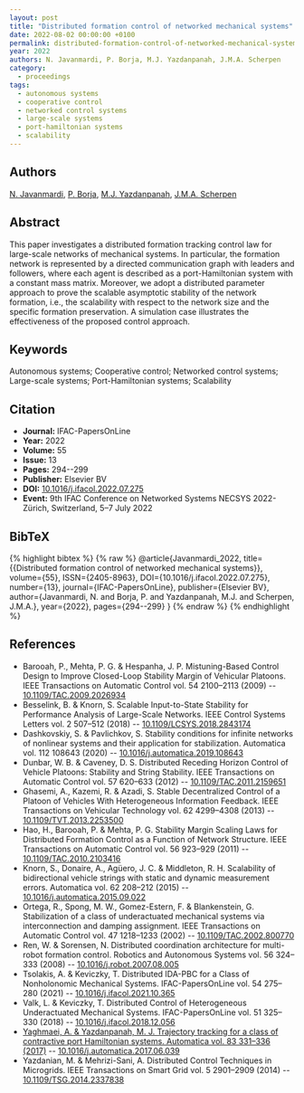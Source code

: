 ```yaml
---
layout: post
title: "Distributed formation control of networked mechanical systems"
date: 2022-08-02 00:00:00 +0100
permalink: distributed-formation-control-of-networked-mechanical-systems
year: 2022
authors: N. Javanmardi, P. Borja, M.J. Yazdanpanah, J.M.A. Scherpen
category:
  - proceedings
tags:
  - autonomous systems
  - cooperative control
  - networked control systems
  - large-scale systems
  - port-hamiltonian systems
  - scalability
---
```

 
## Authors
[N. Javanmardi](authors/najmeh_javanmardi), [P. Borja](authors/luis_pablo_borja), [M.J. Yazdanpanah](authors/mohammad_javad_yazdanpanah), [J.M.A. Scherpen](authors/jacquelien_m_a_scherpen)
 
## Abstract
This paper investigates a distributed formation tracking control law for large-scale networks of mechanical systems. In particular, the formation network is represented by a directed communication graph with leaders and followers, where each agent is described as a port-Hamiltonian system with a constant mass matrix. Moreover, we adopt a distributed parameter approach to prove the scalable asymptotic stability of the network formation, i.e., the scalability with respect to the network size and the specific formation preservation. A simulation case illustrates the effectiveness of the proposed control approach.
 
## Keywords
Autonomous systems; Cooperative control; Networked control systems; Large-scale systems; Port-Hamiltonian systems; Scalability
 
## Citation
- **Journal:** IFAC-PapersOnLine
- **Year:** 2022
- **Volume:** 55
- **Issue:** 13
- **Pages:** 294--299
- **Publisher:** Elsevier BV
- **DOI:** [10.1016/j.ifacol.2022.07.275](https://doi.org/10.1016/j.ifacol.2022.07.275)
- **Event:** 9th IFAC Conference on Networked Systems NECSYS 2022- Zürich, Switzerland, 5–7 July 2022
 
## BibTeX
{% highlight bibtex %}
{% raw %}
@article{Javanmardi_2022,
  title={{Distributed formation control of networked mechanical systems}},
  volume={55},
  ISSN={2405-8963},
  DOI={10.1016/j.ifacol.2022.07.275},
  number={13},
  journal={IFAC-PapersOnLine},
  publisher={Elsevier BV},
  author={Javanmardi, N. and Borja, P. and Yazdanpanah, M.J. and Scherpen, J.M.A.},
  year={2022},
  pages={294--299}
}
{% endraw %}
{% endhighlight %}
 
## References
- Barooah, P., Mehta, P. G. & Hespanha, J. P. Mistuning-Based Control Design to Improve Closed-Loop Stability Margin of Vehicular Platoons. IEEE Transactions on Automatic Control vol. 54 2100–2113 (2009) -- [10.1109/TAC.2009.2026934](https://doi.org/10.1109/TAC.2009.2026934)
- Besselink, B. & Knorn, S. Scalable Input-to-State Stability for Performance Analysis of Large-Scale Networks. IEEE Control Systems Letters vol. 2 507–512 (2018) -- [10.1109/LCSYS.2018.2843174](https://doi.org/10.1109/LCSYS.2018.2843174)
- Dashkovskiy, S. & Pavlichkov, S. Stability conditions for infinite networks of nonlinear systems and their application for stabilization. Automatica vol. 112 108643 (2020) -- [10.1016/j.automatica.2019.108643](https://doi.org/10.1016/j.automatica.2019.108643)
- Dunbar, W. B. & Caveney, D. S. Distributed Receding Horizon Control of Vehicle Platoons: Stability and String Stability. IEEE Transactions on Automatic Control vol. 57 620–633 (2012) -- [10.1109/TAC.2011.2159651](https://doi.org/10.1109/TAC.2011.2159651)
- Ghasemi, A., Kazemi, R. & Azadi, S. Stable Decentralized Control of a Platoon of Vehicles With Heterogeneous Information Feedback. IEEE Transactions on Vehicular Technology vol. 62 4299–4308 (2013) -- [10.1109/TVT.2013.2253500](https://doi.org/10.1109/TVT.2013.2253500)
- Hao, H., Barooah, P. & Mehta, P. G. Stability Margin Scaling Laws for Distributed Formation Control as a Function of Network Structure. IEEE Transactions on Automatic Control vol. 56 923–929 (2011) -- [10.1109/TAC.2010.2103416](https://doi.org/10.1109/TAC.2010.2103416)
- Knorn, S., Donaire, A., Agüero, J. C. & Middleton, R. H. Scalability of bidirectional vehicle strings with static and dynamic measurement errors. Automatica vol. 62 208–212 (2015) -- [10.1016/j.automatica.2015.09.022](https://doi.org/10.1016/j.automatica.2015.09.022)
- Ortega, R., Spong, M. W., Gomez-Estern, F. & Blankenstein, G. Stabilization of a class of underactuated mechanical systems via interconnection and damping assignment. IEEE Transactions on Automatic Control vol. 47 1218–1233 (2002) -- [10.1109/TAC.2002.800770](https://doi.org/10.1109/TAC.2002.800770)
- Ren, W. & Sorensen, N. Distributed coordination architecture for multi-robot formation control. Robotics and Autonomous Systems vol. 56 324–333 (2008) -- [10.1016/j.robot.2007.08.005](https://doi.org/10.1016/j.robot.2007.08.005)
- Tsolakis, A. & Keviczky, T. Distributed IDA-PBC for a Class of Nonholonomic Mechanical Systems. IFAC-PapersOnLine vol. 54 275–280 (2021) -- [10.1016/j.ifacol.2021.10.365](https://doi.org/10.1016/j.ifacol.2021.10.365)
- Valk, L. & Keviczky, T. Distributed Control of Heterogeneous Underactuated Mechanical Systems. IFAC-PapersOnLine vol. 51 325–330 (2018) -- [10.1016/j.ifacol.2018.12.056](https://doi.org/10.1016/j.ifacol.2018.12.056)
- [Yaghmaei, A. & Yazdanpanah, M. J. Trajectory tracking for a class of contractive port Hamiltonian systems. Automatica vol. 83 331–336 (2017)](trajectory-tracking-for-a-class-of-contractive-port-hamiltonian-systems) -- [10.1016/j.automatica.2017.06.039](https://doi.org/10.1016/j.automatica.2017.06.039)
- Yazdanian, M. & Mehrizi-Sani, A. Distributed Control Techniques in Microgrids. IEEE Transactions on Smart Grid vol. 5 2901–2909 (2014) -- [10.1109/TSG.2014.2337838](https://doi.org/10.1109/TSG.2014.2337838)

